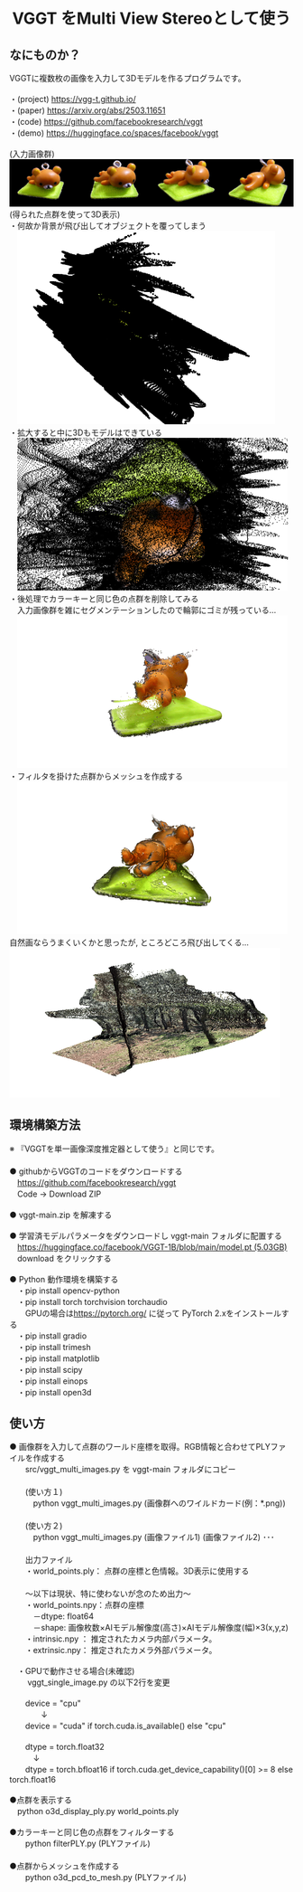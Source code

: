 <html lang="ja">
    <head>
        <meta charset="utf-8" />
    </head>
    <body>
        <h1><center>VGGT をMulti View Stereoとして使う</center></h1>
        <h2>なにものか？</h2>
        <p>
            VGGTに複数枚の画像を入力して3Dモデルを作るプログラムです。<br>
            <br>
           ・(project) <a href="https://vgg-t.github.io/">https://vgg-t.github.io/</a><br>
           ・(paper)   <a href="https://arxiv.org/abs/2503.11651">https://arxiv.org/abs/2503.11651</a><br>
           ・(code)     <a href="https://github.com/facebookresearch/vggt">https://github.com/facebookresearch/vggt</a><br>
           ・(demo)    <a href="https://huggingface.co/spaces/facebook/vggt">https://huggingface.co/spaces/facebook/vggt</a><br>
            <br>
            (入力画像群)<br>
            <img src="images/input.png"><br>
            (得られた点群を使って3D表示)<br>
            ・何故か背景が飛び出してオブジェクトを覆ってしまう<br>
            　<img src="images/result0.gif"><br>
            ・拡大すると中に3Dもモデルはできている<br>
            　<img src="images/result1.gif"><br>
            ・後処理でカラーキーと同じ色の点群を削除してみる<br>
            　入力画像群を雑にセグメンテーションしたので輪郭にゴミが残っている...<br>
            　<img src="images/result2.gif"><br>
            ・フィルタを掛けた点群からメッシュを作成する<br>
            　<img src="images/result3.gif"><br>
            自然画ならうまくいくかと思ったが, ところどころ飛び出してくる...<br>
            <img src="images/park.gif">
        </p>
        <h2>環境構築方法</h2>
        <p>
            ※ 『VGGTを単一画像深度推定器として使う』と同じです。<br>
　　　　<br>
            ● githubからVGGTのコードをダウンロードする<br>
            　<a href="https://github.com/facebookresearch/vggt"?>https://github.com/facebookresearch/vggt</a><br>
            　Code → Download ZIP<br>
            <br>
            ● vggt-main.zip を解凍する<br>
            <br>
            ● 学習済モデルパラメータをダウンロードし vggt-main フォルダに配置する <br>
            　<a href="https://huggingface.co/facebook/VGGT-1B/blob/main/model.pt2">https://huggingface.co/facebook/VGGT-1B/blob/main/model.pt (5.03GB)</a><br>
            　download をクリックする<br>
            <br>
            ● Python 動作環境を構築する<br>
            　・pip install opencv-python<br>
            　・pip install torch torchvision torchaudio <br>
            　　GPUの場合は<a href="https://pytorch.org/">https://pytorch.org/</a> に従って PyTorch 2.xをインストールする<br>
            　・pip install gradio<br>
            　・pip install trimesh<br>
            　・pip install matplotlib<br>
            　・pip install scipy<br>
            　・pip install einops<br>
            　・pip install open3d<br>
        </p>
        <h2>使い方</h2>
        <p>
            ● 画像群を入力して点群のワールド座標を取得。RGB情報と合わせてPLYファイルを作成する<br>
            　　src/vggt_multi_images.py を vggt-main フォルダにコピー<br>
            　　<br>
            　　(使い方１)<br>
            　　　python  vggt_multi_images.py (画像群へのワイルドカード(例：*.png))<br>
            　　<br>
            　　(使い方２)<br>
            　　　python  vggt_multi_images.py (画像ファイル1) (画像ファイル2) ･･･ <br>
            　　<br>
            　　出力ファイル<br>
            　　・world_points.ply：	 点群の座標と色情報。3D表示に使用する<br>
            　　<br>
            　　～以下は現状、特に使わないが念のため出力～<br>
            　　・world_points.npy：点群の座標<br>
            　　　－dtype: float64<br>
            　　　－shape: 画像枚数×AIモデル解像度(高さ)×AIモデル解像度(幅)×3(x,y,z)<br>
            　　・intrinsic.npy ：	 推定されたカメラ内部パラメータ。<br>
            　　・extrinsic.npy：	 推定されたカメラ外部パラメータ。<br>
            <br>
            　・GPUで動作させる場合(未確認)<br>
            　　 vggt_single_image.py の以下2行を変更<br>
            <br>
                　　device = "cpu"<br>
            　　　　↓<br>
                　　device = "cuda" if torch.cuda.is_available() else "cpu"<br>
            <br>
                　　dtype = torch.float32<br>
               　　　↓<br>
                　　dtype = torch.bfloat16 if torch.cuda.get_device_capability()[0] >= 8 else torch.float16<br>
            <br>
            ●点群を表示する<br>
                　python o3d_display_ply.py world_points.ply<br>
            <br>
            ●カラーキーと同じ色の点群をフィルターする<br>
            　　python filterPLY.py (PLYファイル) <br>
        　  <br>
            ●点群からメッシュを作成する<br>
            　　python o3d_pcd_to_mesh.py (PLYファイル) <br>
        </p>
    </body>
</html>
